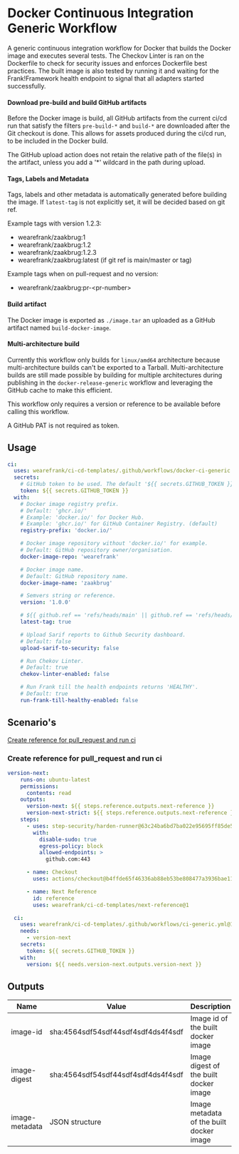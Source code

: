 # Docker Continuous Integration Generic Workflow
A generic continuous integration workflow for Docker that builds the Docker image and executes several tests. The Checkov Linter is ran on the Dockerfile to check for security issues and enforces Dockerfile best practices. The built image is also tested by running it and waiting for the Frank!Framework health endpoint to signal that all adapters started successfully.

#### Download pre-build and build GitHub artifacts
Before the Docker image is build, all GitHub artifacts from the current ci/cd run that satisfy the filters `pre-build-*` and `build-*` are downloaded after the Git checkout is done. This allows for assets produced during the ci/cd run, to be included in the Docker build.

The GitHub upload action does not retain the relative path of the file(s) in the artifact, unless you add a '*' wildcard in the path during upload. 

#### Tags, Labels and Metadata
Tags, labels and other metadata is automatically generated before building the image. If `latest-tag` is not explicitly set, it will be decided based on git ref.

Example tags with version 1.2.3:
- wearefrank/zaakbrug:1
- wearefrank/zaakbrug:1.2
- wearefrank/zaakbrug:1.2.3
- wearefrank/zaakbrug:latest (if git ref is main/master or tag)

Example tags when on pull-request and no version:
- wearefrank/zaakbrug:pr-\<pr-number\>

#### Build artifact
The Docker image is exported as `./image.tar` an uploaded as a GitHub artifact named `build-docker-image`.

#### Multi-architecture build
 Currently this workflow only builds for `linux/amd64` architecture because multi-architecture builds can't be exported to a Tarball. Multi-architecture builds are still made possible by building for multiple architectures during publishing in the `docker-release-generic` workflow and leveraging the GitHub cache to make this efficient. 

This workflow only requires a version or reference to be available before calling this workflow.

A GitHub PAT is not required as token.

## Usage
``` yaml
ci:
  uses: wearefrank/ci-cd-templates/.github/workflows/docker-ci-generic.yml@1
  secrets:
    # GitHub token to be used. The default '${{ secrets.GITHUB_TOKEN }}' or '${{ secrets.GH_TOKEN }}' is enough.
    token: ${{ secrets.GITHUB_TOKEN }}
  with:
    # Docker image registry prefix.
    # Default: 'ghcr.io/'
    # Example: 'docker.io/' for Docker Hub.
    # Example: 'ghcr.io/' for GitHub Container Registry. (default)
    registry-prefix: 'docker.io/'

    # Docker image repository without 'docker.io/' for example.
    # Default: GitHub repository owner/organisation.
    docker-image-repo: 'wearefrank'

    # Docker image name.
    # Default: GitHub repository name.
    docker-image-name: 'zaakbrug'

    # Semvers string or reference.
    version: '1.0.0'

    # ${{ github.ref == 'refs/heads/main' || github.ref == 'refs/heads/master' || startsWith(github.ref, 'refs/tags/') }}
    latest-tag: true

    # Upload Sarif reports to Github Security dashboard.
    # Default: false
    upload-sarif-to-security: false

    # Run Chekov Linter.
    # Default: true
    chekov-linter-enabled: false

    # Run Frank till the health endpoints returns 'HEALTHY'.
    # Default: true
    run-frank-till-healthy-enabled: false
```

## Scenario's
 [Create reference for pull_request and run ci](#create-reference-for-pull_request-and-run-ci)

### Create reference for pull_request and run ci
``` yaml
version-next:
    runs-on: ubuntu-latest
    permissions:
      contents: read
    outputs:
      version-next: ${{ steps.reference.outputs.next-reference }}
      version-next-strict: ${{ steps.reference.outputs.next-reference }}
    steps:
      - uses: step-security/harden-runner@63c24ba6bd7ba022e95695ff85de572c04a18142 # v2.7.0
        with:
          disable-sudo: true
          egress-policy: block
          allowed-endpoints: >
            github.com:443

      - name: Checkout
        uses: actions/checkout@b4ffde65f46336ab88eb53be808477a3936bae11 #4.1.1

      - name: Next Reference
        id: reference
        uses: wearefrank/ci-cd-templates/next-reference@1

  ci:
    uses: wearefrank/ci-cd-templates/.github/workflows/ci-generic.yml@1
    needs:
      - version-next
    secrets:
      token: ${{ secrets.GITHUB_TOKEN }}
    with:
      version: ${{ needs.version-next.outputs.version-next }}
```

## Outputs
| Name | Value | Description |
|------|----------|----------------------------------|
| image-id | sha:4564sdf54sdf44sdf4sdf4ds4f4sdf | Image id of the built docker image |
| image-digest | sha:4564sdf54sdf44sdf4sdf4ds4f4sdf | Image digest of the built docker image |
| image-metadata | JSON structure | Image metadata of the built docker image |